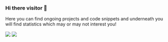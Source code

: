 ### Hi there visitor 👋

Here you can find ongoing projects and code snippets and underneath you will find statistics which may or may not interest you!


<!-- Stats -->
<img align="center" src="https://github-readme-stats.vercel.app/api/?username=safkmoem3f&hide=stars&line_height=22&layout=compact&hide_border=true&hide_title=true&theme=graywhite" /> <img align="center" src="https://github-readme-stats.vercel.app/api/top-langs/?username=safkmoem3f&hide_border=true&hide_title=true" />

